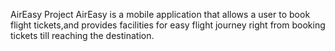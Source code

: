 AirEasy Project
AirEasy is a mobile application that allows a user to book flight tickets,and 
provides facilities for easy flight journey right from booking tickets till reaching the destination.
